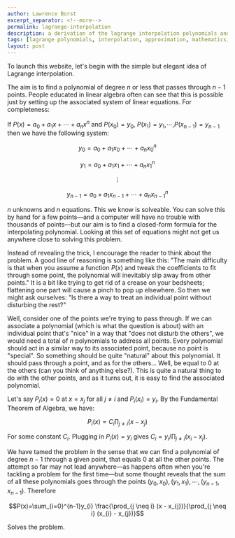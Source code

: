 ```yaml
---
author: Lawrence Borst
excerpt_separator: <!--more-->
permalink: lagrange-interpolation
description: a derivation of the lagrange interpolation polynomials and general formula for a set of points.
tags: [lagrange polynomials, interpolation, approximation, mathematics, math]
layout: post
---
```

To launch this website, let's begin with the simple but elegant idea of Lagrange interpolation.

The aim is to find a polynomial of degree $n$ or less that passes through $n-1$ points. People educated in linear algebra often can see that this is possible just by setting up the associated system of linear equations. For completeness:

If $P(x)=a_{0}+a_{1}x+\cdots+a_{n}x^{n}$ and $P(x_{0})=y_{0}$, $P(x_{1})=y_{1}$,$\cdots$,$P(x_{n-1})=y_{n-1}$ then we have the following system:

<!--more-->

$$y_{0}=a_{0}+a_{1}x_{0}+\cdots+a_{n}x_{0}^{n}$$

$$y_{1}=a_{0}+a_{1}x_{1}+\cdots+a_{n}x_{1}^{n}$$

$$\vdots$$

$$y_{n-1}=a_{0}+a_{1}x_{n-1}+\cdots+a_{n}x_{n-1}^{n}$$

$n$ unknowns and $n$ equations. This we know is solveable. You can solve this by hand for a few points—and a computer will have no trouble with thousands of points—but our aim is to find a closed-form formula for the interpolating polynomial. Looking at this set of equations might not get us anywhere close to solving this problem.

Instead of revealing the trick, I encourage the reader to think about the problem. A good line of reasoning is something like this: "The main difficulty is that when you assume a function $P(x)$ and tweak the coefficients to fit through some point, the polynomial will inevitably slip away from other points." It is a bit like trying to get rid of a crease on your bedsheets; flattening one part will cause a pinch to pop up elsewhere. So then we might ask ourselves: "Is there a way to treat an individual point without disturbing the rest?"

Well, consider one of the points we're trying to pass through. If we can associate a polynomial (which is what the question is about) with an individual point that's "nice" in a way that "does not disturb the others", we would need a total of $n$ polynomials to address all points. Every polynomial should act in a similar way to its associated point, because no point is "special". So something should be quite "natural" about this polynomial. It should pass through a point, and as for the others... Well, be equal to $0$ at the others (can you think of anything else?). This is quite a natural thing to do with the other points, and as it turns out, it is easy to find the associated polynomial.

Let's say $P_{i}(x)=0$ at $x=x_{j}$ for all $j \neq i$ and $P_{i}(x_{i})=y_{i}$. By the Fundamental Theorem of Algebra, we have:

$$P_{i}(x)=C_{i}\prod_{j \neq i} (x - x_{j})$$

For some constant $C_{i}$. Plugging in $P_{i}(x)=y_{i}$ gives $C_{i}=y_{i} / \prod_{j \neq i} (x_{i} - x_{j})$.

We have tamed the problem in the sense that we can find a polynomial of degree $n-1$ through a given point, that equals $0$ at all the other points. The attempt so far may not lead anywhere—as happens often when you're tackling a problem for the first time—but some thought reveals that the sum of all these polynomials goes through the points $(y_{0}, x_{0}), (y_{1}, x_{1}),\cdots,(y_{n-1}, x_{n-1})$. Therefore

$$P(x)=\sum_{i=0}^{n-1}y_{i} \frac{\prod_{j \neq i} (x - x_{j})}{\prod_{j \neq i} (x_{i} - x_{j})}$$

Solves the problem.